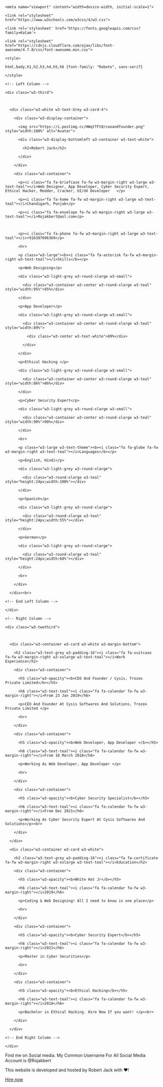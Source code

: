 


<html>

  <head>



    



    

    <meta name="viewport" content="width=device-width, initial-scale=1">

    <link rel="stylesheet" href="https://www.w3schools.com/w3css/4/w3.css">

    <link rel='stylesheet' href='https://fonts.googleapis.com/css?family=Kalam'>

    <link rel="stylesheet" href="https://cdnjs.cloudflare.com/ajax/libs/font-awesome/4.7.0/css/font-awesome.min.css">

    <style>

    html,body,h1,h2,h3,h4,h5,h6 {font-family: "Roboto", sans-serif}

    </style>

  </head>

<body class="w3-light-grey">

<!-- Page Container -->

<div class="w3-content w3-margin-top" style="max-width:1400px;">

  <!-- The Grid -->

  <div class="w3-row-padding">

  

    <!-- Left Column -->

    <div class="w3-third">

    

      <div class="w3-white w3-text-Grey w3-card-4">

        <div class="w3-display-container">

          <img src="https://i.postimg.cc/HWqtTFt0/ceoandfounder.png" style="width:100%" alt="Avatar">

          <div class="w3-display-bottomleft w3-container w3-text-white">

            <h2>Robert Jack</h2>

          </div>

        </div>

        <div class="w3-container">

          <p><i class="fa fa-briefcase fa-fw w3-margin-right w3-large w3-text-teal"></i>Web Designer, App Developer, Cyber Security Expert, Ethical Hacker, Modder, Cracker, UI/UX Developer   </p>

          <p><i class="fa fa-home fa-fw w3-margin-right w3-large w3-text-teal"></i>Chandigarh, Punjab</p>

          <p><i class="fa fa-envelope fa-fw w3-margin-right w3-large w3-text-teal"></i>Rojakbert@aol.com</p>

      

          <p><i class="fa fa-phone fa-fw w3-margin-right w3-large w3-text-teal"></i>+916387696369</p> 

          <hr>

          <p class="w3-large"><b><i class="fa fa-asterisk fa-fw w3-margin-right w3-text-teal"></i>Skills</b></p>

          <p>Web Designing</p>

          <div class="w3-light-grey w3-round-xlarge w3-small">

            <div class="w3-container w3-center w3-round-xlarge w3-teal" style="width:95%">95%</div>

          </div>

          <p>App Developer</p>

          <div class="w3-light-grey w3-round-xlarge w3-small">

            <div class="w3-container w3-center w3-round-xlarge w3-teal" style="width:89%">

              <div class="w3-center w3-text-white">89%</div>

            </div>

          </div>

          <p>Ethical Hacking </p>

          <div class="w3-light-grey w3-round-xlarge w3-small">

            <div class="w3-container w3-center w3-round-xlarge w3-teal" style="width:86%">86%</div>

          </div>

          <p>Cyber Security Expert</p>

          <div class="w3-light-grey w3-round-xlarge w3-small">

            <div class="w3-container w3-center w3-round-xlarge w3-teal" style="width:90%">90%</div>

          </div>

          <br>

          <p class="w3-large w3-text-theme"><b><i class="fa fa-globe fa-fw w3-margin-right w3-text-teal"></i>Languages</b></p>

          <p>English, Hindi</p>

          <div class="w3-light-grey w3-round-xlarge">

            <div class="w3-round-xlarge w3-teal" style="height:24px;width:100%"></div>

          </div>

          <p>Spanish</p>

          <div class="w3-light-grey w3-round-xlarge">

            <div class="w3-round-xlarge w3-teal" style="height:24px;width:55%"></div>

          </div>

          <p>German</p>

          <div class="w3-light-grey w3-round-xlarge">

            <div class="w3-round-xlarge w3-teal" style="height:24px;width:68%"></div>

          </div>

          <br>

        </div> 

      </div><br>

    <!-- End Left Column -->

    </div>

    <!-- Right Column -->

    <div class="w3-twothird">

    

      <div class="w3-container w3-card w3-white w3-margin-bottom">

        <h2 class="w3-text-grey w3-padding-16"><i class="fa fa-suitcase fa-fw w3-margin-right w3-xxlarge w3-text-teal"></i>Work Experience</h2>

        <div class="w3-container">

          <h5 class="w3-opacity"><b>CEO And Founder / Cysis, Trozex Private Limited</b></h5>

          <h6 class="w3-text-teal"><i class="fa fa-calendar fa-fw w3-margin-right"></i>From 23 Jan 2019</h6>

          <p>CEO And Founder At Cysis Softwares And Solutions, Trozex Private Limited </p>

          <hr>

        </div>

        <div class="w3-container">

          <h5 class="w3-opacity"><b>Web Developer, App Developer </b></h5>

          <h6 class="w3-text-teal"><i class="fa fa-calendar fa-fw w3-margin-right"></i>From 18 March 2018</h6>

          <p>Working As Web Developer, App Developer </p>

          <hr>

        </div>

        <div class="w3-container">

          <h5 class="w3-opacity"><b>Cyber Security Specialist</b></h5>

          <h6 class="w3-text-teal"><i class="fa fa-calendar fa-fw w3-margin-right"></i>From Dec 2021</h6>

          <p>Working As Cyber Security Expert At Cysis Softwares And Solutions</p><br>

        </div>

      </div>

      <div class="w3-container w3-card w3-white">

        <h2 class="w3-text-grey w3-padding-16"><i class="fa fa-certificate fa-fw w3-margin-right w3-xxlarge w3-text-teal"></i>Education</h2>

        <div class="w3-container">

          <h5 class="w3-opacity"><b>White Hat Jr</b></h5>

          <h6 class="w3-text-teal"><i class="fa fa-calendar fa-fw w3-margin-right"></i>2019</h6>

          <p>Coding & Web Designing! All I need to know in one place</p>

          <hr>

        </div>

        <div class="w3-container">

          <h5 class="w3-opacity"><b>Cyber Security Expert</b></h5>

          <h6 class="w3-text-teal"><i class="fa fa-calendar fa-fw w3-margin-right"></i>2021</h6>

          <p>Master in Cyber Securities</p>

          <hr>

        </div>

        <div class="w3-container">

          <h5 class="w3-opacity"><b>Ethical Hacking</b></h5>

          <h6 class="w3-text-teal"><i class="fa fa-calendar fa-fw w3-margin-right"></i>2018</h6>

          <p>Bachelor in Ethical Hacking. Hire Now If you want! </p><br>

        </div>

      </div>

    <!-- End Right Column -->

    </div>

    

  <!-- End Grid -->

  </div>

  

  <!-- End Page Container -->

</div>

<!-- Footer. This section contains an ad for W3Schools Spaces. You can leave it to support us. -->

<footer class="w3-container w3-teal w3-center w3-margin-top">

  <p>Find me on Social media. My Common Username For All Social Media Account is @Rojakbert</p>

 <p class="w3-small">This website is developed and hosted by Robert Jack with ❤️!</p>

 <a class="w3-button w3-round-xxlarge w3-small w3-light-grey w3-margin-bottom" href="https://wa.me/+916387696369?text=Hi Robert I Want to hire You For A Software Service"  target="_blank">Hire now</a> <!-- End footer -->

 </footer>

</body>

</html>

